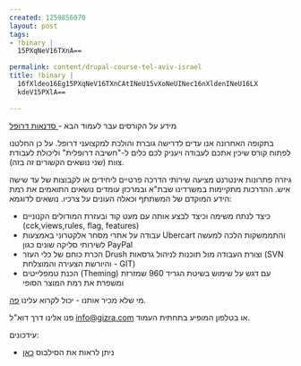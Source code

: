 ```yaml
--- 
created: 1259856070
layout: post
tags: 
- !binary |
  15PXqNeV16TXnA==

permalink: content/drupal-course-tel-aviv-israel
title: !binary |
  16fXldeo16Eg15PXqNeV16TXnCAtINeU15vXoNeUINec16nXldenINeU16LX
  kdeV15PXlA==

---
```

מידע על הקורסים עבר לעמוד הבא -<a href="/he/seminars"> סדנאות דרופל</a>

בתקופה האחרונה אנו עדים לדרישה גוברת והולכת למקצועני דרופל. על כן החלטנו לפתוח קורס שיכין אתכם לעבודה ויעניק לכם כלים ל-"חשיבה דרופלית" וליכולת לעבודת צוות (שני נושאים הקשורים זה בזה).

גיזרה פתרונות אינטרנט מציעה שירותי הדרכה פרטיים ליחידים או לקבוצות של עד שישה איש. ההדרכות מתקיימות במשרדינו שבת"א ובמרכזן עומדים נושאים התואמים את רמת הידע המוקדם של המשתתף וכאלה העונים על צרכיו. 
נושאים לדוגמא:
<ul>
<li>כיצד לנתח משימה וכיצד לבצע אותה עם מעט קוד ובעזרת המודולים הקנוניים (cck,views,rules, flag, features)</li>
<li> עבודה על אתרי מסחר אלקטרוני באמצעות Ubercart והתממשקות הלכה למעשה לשירותי סליקה שונים כגון PayPal</li>
<li>הכרת כוחם של כלי העזר Drush וצורת העבודה מול תוכנות לניהול גרסאות (SVN והיורשת הצעירה והמוצלחת - GIT)</li>
<li> הכנת טמפלייטים (Theming) עם דגש על שימוש בשיטת הגריד 960 שמזרזת ומשפרת את רמת המוצר הסופי</li>
</ul>

מי שלא מכיר אותנו - יכול לקרוא עלינו <a href="http://www.gizra.com/he/about">פה</a>.



פנו אלינו דרך דוא"ל info@gizra.com או בטלפון המופיע בתחתית העמוד.

עידכונים:
<ul>
<li>ניתן לראות את הסילבוס <a href="/content/course-syllabus">כאן</a></li>
</ul>

